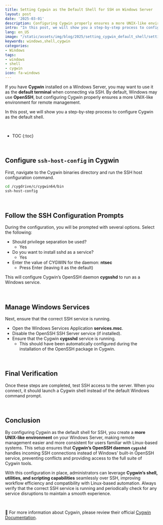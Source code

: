 ```yaml
---
title: Setting Cygwin as the Default Shell for SSH on Windows Server
layout: post
date: '2025-03-01'
description: Configuring Cygwin properly ensures a more UNIX-like environment for remote management.
intro: "In this post, we will show you a step-by-step process to configure Cygwin as the default shell." 
lang: en_US
image: "/static/assets/img/blog/2025/setting_cygwin_default_shell/setting_cygwin_default_shell.png"
keywords: windows,shell,cygwin
categories:
- Windows
tags:
- windows
- shell
- cygwin
icon: fa-windows
---
```

If you have **Cygwin** installed on a Windows Server, you may want to use it as the **default terminal** when connecting via SSH. By default, Windows may use **OpenSSH**, but configuring Cygwin properly ensures a more UNIX-like environment for remote management.

In this post, we will show you a step-by-step process to configure Cygwin as the default shell.

<br>

* TOC 
{:toc}

<br>

## Configure `ssh-host-config` in Cygwin

First, navigate to the Cygwin binaries directory and run the SSH host configuration command.

```sh
cd /cygdrive/c/cygwin64/bin
ssh-host-config
```

<br>

## Follow the SSH Configuration Prompts
During the configuration, you will be prompted with several options. Select the following:

- Should privilege separation be used?
   - Yes
- Do you want to install sshd as a service?
   - Yes
- Enter the value of CYGWIN for the daemon: **ntsec**
   - Press Enter (leaving it as the default)

This will configure Cygwin’s OpenSSH daemon **cygsshd** to run as a Windows service.

<br>

## Manage Windows Services
Next, ensure that the correct SSH service is running.

- Open the Windows Services Application **services.msc**.
- Disable the OpenSSH SSH Server service (if installed).
- Ensure that the Cygwin **cygsshd** service is running.
   - This should have been automatically configured during the installation of the OpenSSH package in Cygwin.

<br>


## Final Verification
Once these steps are completed, test SSH access to the server. When you connect, it should launch a Cygwin shell instead of the default Windows command prompt.

<br>

## Conclusion

By configuring Cygwin as the default shell for SSH, you create a **more UNIX-like environment** on your Windows Server, making remote management easier and more consistent for users familiar with Linux-based systems. This setup ensures that **Cygwin’s OpenSSH daemon `cygsshd`** handles incoming SSH connections instead of Windows' built-in OpenSSH service, preventing conflicts and providing access to the full suite of Cygwin tools. 

With this configuration in place, administrators can leverage **Cygwin’s shell, utilities, and scripting capabilities** seamlessly over SSH, improving workflow efficiency and compatibility with Linux-based automation. Always verify that the correct SSH service is running and periodically check for any service disruptions to maintain a smooth experience.


<br>

📝 For more information about Cygwin, please review their official [Cygwin Documentation](https://www.cygwin.com/docs.html).
